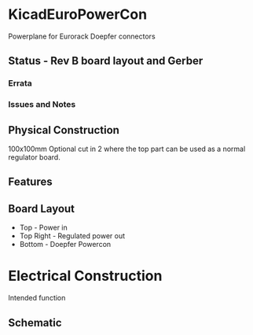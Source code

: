 # KicadEuroPowerCon
Powerplane for Eurorack Doepfer connectors

## Status - Rev B board layout and Gerber
### Errata

### Issues and Notes

## Physical Construction
100x100mm
Optional cut in 2 where the top part can be used as a normal regulator board.

## Features
## Board Layout
- Top - Power in
- Top Right - Regulated power out
- Bottom - Doepfer Powercon

# Electrical Construction
Intended function

## Schematic

